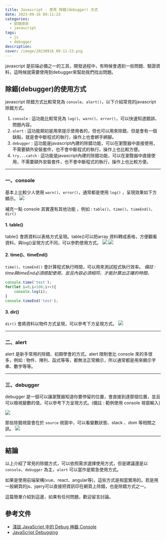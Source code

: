 ```yaml
---
title: Javascript - 常見 除錯(debugger) 方式
date: 2023-09-16 09:11:23
categories: 
  - 前端技術
  - javascript
tags: 
  - js
  - debugger
description:
cover: /image/20230916_09-11-23.png
---
```


javascript 是前端必備之一的工具，開發過程中，有時候會遇到一些問題、驗證資料，這時候就需要使用到debugger來幫助我們找出問題。

## 除錯(debugger)的使用方式
javascript 除錯方式比較常見為 ```console```、```alert()```，以下介紹常見的javascript 除錯方式。

1. ```console``` : 這功能比較常見為 ```log()```、```warn()```、```error()```，可以快速知道錯誤、問題內容。
2. ```alert``` : 這功能期初是用來提示使用者的，但也可以用來除錯，但是會有一個缺點，就是會中斷程式的執行，操作上也會綁手綁腳。
3. ```debugger``` : 這功能是javascript內建的除錯功能，可以在瀏覽器中直接使用，不需要額外安裝套件，也不會中斷程式的執行，操作上也比較方便。
4. ```try...catch``` : 這功能是javascript內建的除錯功能，可以在瀏覽器中直接使用，不需要額外安裝套件，也不會中斷程式的執行，操作上也比較方便。

---
### 一、console
基本上比較少人使用 ```warn()```、```error()```，通常都是使用 ```log()``` ，呈現效果如下方顯示。
![](/image/20230916_09-11-23.png)

補充一點 console 其實還有其他功能 ，例如 : ```table()```、```time()```、```timeEnd()```、```dir()```

#### 1. table()
table() 會將資料以表格方式呈現。table()可以把array 資料轉成表格，方便觀看資料，與log()呈現方式不同，可以參酌使用方式。
![](/image/20230916_09-16-23.png)
![](/image/20230916_09-17-47.png)


#### 2. time()、timeEnd()
```time()```、```timeEnd()``` 會計算程式執行時間，可以用來測試程式執行效率。
*備註 : time與timeEnd必須搭配使用，並且內容必須相同，才能計算出正確的時間。*
```js
console.time('test');
for(let i=0;i<100;i++){
    console.log(i);
}
console.timeEnd('test');
```

#### 3. dir()
```dir()``` 會將資料以物件方式呈現，可以參考下方呈現方式。
![](/image/20230916_09-24-09.png)


---
### 二、alert
alert 是新手常用的除錯、初期學會的方式。alert 限制會比 console 來的多很多，例如 : 物件、陣列、函式等等，都無法正常顯示，所以通常都是用來顯示字串、數字等等。

---
### 三、debugger
debugger 是一個可以讓瀏覽器知道你要停留的位置，會直接到達那個位置，並且可以檢視變數的值，可以參考下方呈現方式。(備註 : 範例使用 console 視窗輸入)

![](/image/20230916_09-59-40.png)

那些除錯視窗會在於 ```source``` 視窗中，可以看變數狀態、stack 、dom 等相關之訊。
![](/image/20230916_10-00-35.png)



---
## 結論
以上介紹了常見的除錯方式，可以依照需求選擇使用方式，但是建議還是以 ```console```、```debugger``` 為主，```alert``` 可以當作是緊急使用方式。

如果是使用前端架構(vue、react、angular等)，這些方式是相當實用的。若是用一般網頁的js、jqery可以直接把資訊印在網頁上除錯，也是除錯方式之一。

這篇簡單介紹到這邊，如果有任何問題，歡迎留言討論。


## 參考文件
- [淺談 JavaScript 中的 Debug 神器 Console](https://israynotarray.com/javascript/20200313/3743352418/)
- [JavaScript Debugging](https://www.w3schools.com/js/js_debugging.asp)

